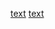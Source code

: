 [text](<../../Practica Git (Trabajo practico 2 Programacion puntos 1 y 2)>)
[text](<../../Practica  Git2>)

